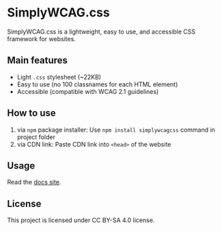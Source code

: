 # SimplyWCAG.css

SimplyWCAG.css is a lightweight, easy to use, and accessible CSS framework for websites.

## Main features
* Light `.css` stylesheet (~22KB)
* Easy to use (no 100 classnames for each HTML element)
* Accessible (compatible with WCAG 2.1 guidelines)

## How to use
1. via `npm` package installer: 
   Use `npm install simplywcagcss` command in project folder
2. via CDN link: 
   Paste CDN link into `<head>` of the website

## Usage
Read the [docs site](https://simplywcagcss.com).

## License
This project is licensed under CC BY-SA 4.0 license.

